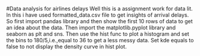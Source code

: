 #Data analysis for airlines delays
Well this is a assignment work for data lit.
ln this i have used formatted_data.csv file to get insights of arrival delays.
So first import pandas library  and then show the first 10 rows of data to get an idea about the data.
Then import the matplotlib.pyplot library and seaborn as plt and sns.
Then use the hist func to plot a histogram and set the bins to 180/5,i.e.,equal to 36 to get a less messy data.
Set kde equals to false to not display the density curve in hist plot.


